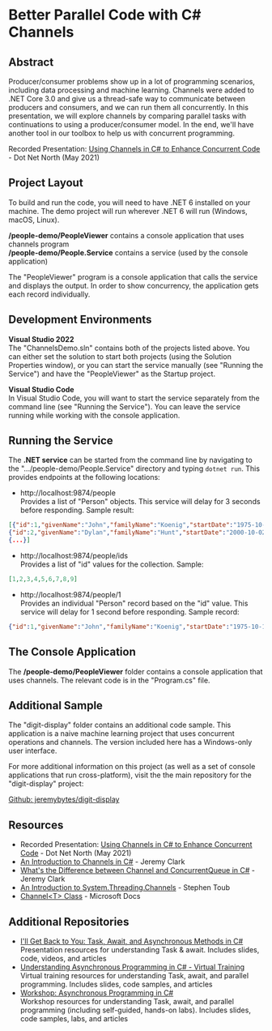 # Better Parallel Code with C# Channels

## Abstract  
Producer/consumer problems show up in a lot of programming scenarios, including data processing and machine learning. Channels were added to .NET Core 3.0 and give us a thread-safe way to communicate between producers and consumers, and we can run them all concurrently. In this presentation, we will explore channels by comparing parallel tasks with continuations to using a producer/consumer model. In the end, we'll have another tool in our toolbox to help us with concurrent programming.  

Recorded Presentation: [Using Channels in C# to Enhance Concurrent Code](https://www.youtube.com/watch?v=YxDORrTvIGM) - Dot Net North (May 2021)

## Project Layout
To build and run the code, you will need to have .NET 6 installed on your machine. The demo project will run wherever .NET 6 will run (Windows, macOS, Linux).

**/people-demo/PeopleViewer** contains a console application that uses channels program  
**/people-demo/People.Service** contains a service (used by the console application)  

The "PeopleViewer" program is a console application that calls the service and displays the output. In order to show concurrency, the application gets each record individually.

## Development Environments
**Visual Studio 2022**  
The "ChannelsDemo.sln" contains both of the projects listed above. You can either set the solution to start both projects (using the Solution Properties window), or you can start the service manually (see "Running the Service") and have the "PeopleViewer" as the Startup project.

**Visual Studio Code**  
In Visual Studio Code, you will want to start the service separately from the command line (see "Running the Service"). You can leave the service running while working with the console application.

## Running the Service
The **.NET service** can be started from the command line by navigating to the ".../people-demo/People.Service" directory and typing `dotnet run`. This provides endpoints at the following locations:

* http://localhost:9874/people  
Provides a list of "Person" objects. This service will delay for 3 seconds before responding. Sample result:

```json
[{"id":1,"givenName":"John","familyName":"Koenig","startDate":"1975-10-17T00:00:00-07:00","rating":6,"formatString":null},  
{"id":2,"givenName":"Dylan","familyName":"Hunt","startDate":"2000-10-02T00:00:00-07:00","rating":8,"formatString":null}, 
{...}]
```

* http://localhost:9874/people/ids  
Provides a list of "id" values for the collection. Sample:  

```json
[1,2,3,4,5,6,7,8,9]
```

* http://localhost:9874/people/1  
Provides an individual "Person" record based on the "id" value. This service will delay for 1 second before responding. Sample record:

```json
{"id":1,"givenName":"John","familyName":"Koenig","startDate":"1975-10-17T00:00:00-07:00","rating":6,"formatString":null}
```

The Console Application
---------------------
The **/people-demo/PeopleViewer** folder contains a console application that uses channels. The relevant code is in the "Program.cs" file.  

## Additional Sample
The "digit-display" folder contains an additional code sample. This application is a naive machine learning project that uses concurrent operations and channels. The version included here has a Windows-only user interface.  

For more additional information on this project (as well as a set of console applications that run cross-platform), visit the the main repository for the "digit-display" project:  

[Github: jeremybytes/digit-display](https://github.com/jeremybytes/digit-display)


## Resources
* Recorded Presentation: [Using Channels in C# to Enhance Concurrent Code](https://www.youtube.com/watch?v=YxDORrTvIGM) - Dot Net North (May 2021)
* [An Introduction to Channels in C#](https://jeremybytes.blogspot.com/2021/02/an-introduction-to-channels-in-c.html) - Jeremy Clark  
* [What's the Difference between Channel and ConcurrentQueue in C#](https://jeremybytes.blogspot.com/2021/02/whats-difference-between-channel-and.html) - Jeremy Clark  
* [An Introduction to System.Threading.Channels](https://devblogs.microsoft.com/dotnet/an-introduction-to-system-threading-channels/) - Stephen Toub  
* [Channel&lt;T&gt; Class](https://docs.microsoft.com/en-us/dotnet/api/system.threading.channels.channel-1?view=net-5.0) - Microsoft Docs  

## Additional Repositories
* [I'll Get Back to You: Task, Await, and Asynchronous Methods in C#](https://github.com/jeremybytes/using-task-core3)  
Presentation resources for understanding Task & await. Includes slides, code, videos, and articles
* [Understanding Asynchronous Programming in C# - Virtual Training](https://github.com/jeremybytes/understanding-async-programming)  
Virtual training resources for understanding Task, await, and parallel programming. Includes slides, code samples, and articles
* [Workshop: Asynchronous Programming in C#](https://github.com/jeremybytes/async-workshop-nov2020)  
Workshop resources for understanding Task, await, and parallel programming (including self-guided, hands-on labs). Includes slides, code samples, labs, and articles
